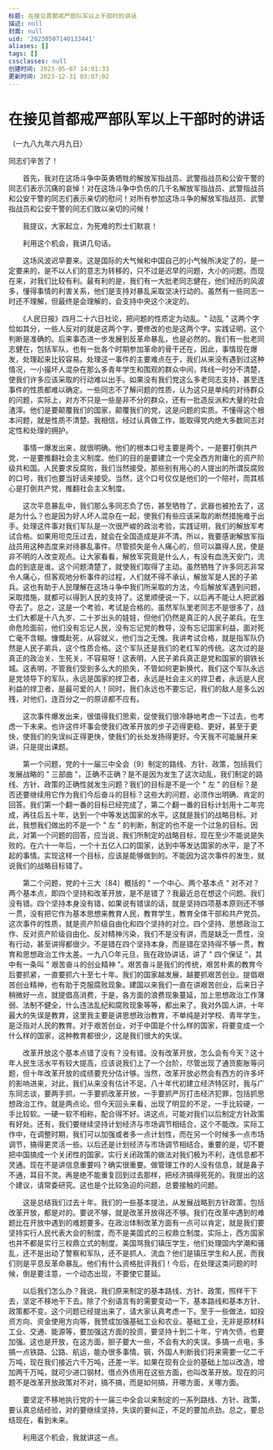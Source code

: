 ```yaml
---
标题: 在接见首都戒严部队军以上干部时的讲话
描述: null
封面: null
uid: '20230507140133441'
aliases: []
tags: []
cssclasses: null
创建时间: 2023-05-07 14:01:33
更新时间: 2023-12-31 03:07:02
---
```


# 在接见首都戒严部队军以上干部时的讲话

（一九八九年六月九日）

同志们辛苦了！

　　首先，我对在这场斗争中英勇牺牲的解放军指战员、武警指战员和公安干警的同志们表示沉痛的哀悼！对在这场斗争中负伤的几千名解放军指战员、武警指战员和公安干警的同志们表示亲切的慰问！对所有参加这场斗争的解放军指战员、武警指战员和公安干警的同志们致以亲切的问候！

　　我提议，大家起立，为死难的烈士们默哀！

　　利用这个机会，我讲几句话。

　　这场风波迟早要来。这是国际的大气候和中国自己的小气候所决定了的，是一定要来的，是不以人们的意志为转移的，只不过是迟早的问题，大小的问题。而现在来，对我们比较有利。最有利的是，我们有一大批老同志健在，他们经历的风波多，懂得事情的利害关系，他们是支持对暴乱采取坚决行动的。虽然有一些同志一时还不理解，但最终是会理解的，会支持中央这个决定的。

　　《人民日报》四月二十六日社论，把问题的性质定为动乱。" 动乱 " 这两个字恰如其分，一些人反对的就是这两个字，要修改的也是这两个字。实践证明，这个判断是准确的。后来事态进一步发展到反革命暴乱，也是必然的。我们有一批老同志健在，包括军队，也有一批各个时期参加革命的骨干还在，因此，事情现在爆发，处理起来比较容易。处理这一事件的主要难点在于，我们从来没有遇到过这种情况，一小撮坏人混杂在那么多青年学生和围观的群众中间，阵线一时分不清楚，使我们许多应该采取的行动难以出手。如果没有我们党这么多老同志支持，甚至连事件的性质都难以确定。一些同志不了解问题的性质，认为这只是单纯的对待群众的问题，实际上，对方不只是一些是非不分的群众，还有一批造反派和大量的社会渣滓。他们是要颠覆我们的国家，颠覆我们的党，这是问题的实质。不懂得这个根本问题，就是性质不清楚。我相信，经过认真做工作，能取得党内绝大多数同志对定性和处理的拥护。

　　事情一爆发出来，就很明确。他们的根本口号主要是两个，一是要打倒共产党，一是要推翻社会主义制度。他们的目的是要建立一个完全西方附庸化的资产阶级共和国。人民要求反腐败，我们当然接受。那些别有用心的人提出的所谓反腐败的口号，我们也要当好话来接受。当然，这个口号仅仅是他们的一个陪衬，而其核心是打倒共产党，推翻社会主义制度。

　　这次平息暴乱中，我们那么多同志负了伤，甚至牺牲了，武器也被抢去了，这是为什么？也是因为好人坏人混杂在一起，使我们有些应该采取的断然措施难于出手。处理这件事对我们军队是一次很严峻的政治考验，实践证明，我们的解放军考试合格。如果用坦克压过去，就会在全国造成是非不清。所以，我要感谢解放军指战员用这种态度来对待暴乱事件。尽管损失是令人痛心的，但可以赢得人民，使是非不明的人改变观点。让大家看看，解放军究竟是什么人，有没有血洗天安门，流血的到底是谁。这个问题清楚了，就使我们取得了主动。虽然牺牲了许多同志非常令人痛心，但客观地分析事件的过程，人们就不得不承认，解放军是人民的子弟兵。这也有助于人民理解在这场斗争中我们所采取的方法，今后解放军遇到问题，采取措施，就都可以得到人民的支持了。这里顺便说一下，以后再不能让人把武器夺去了。总之，这是一个考验，考试是合格的。虽然军队里老同志不是很多了，战士们大都是十八九岁、二十岁出头的娃娃，但他们仍然是真正的人民子弟兵。在生命危险面前，他们没有忘记人民，没有忘记党的教导，没有忘记国家利益，面对死亡毫不含糊。慷慨赴死，从容就义，他们当之无愧。我讲考试合格，就是指军队仍然是人民子弟兵，这个性质合格。这个军队还是我们的老红军的传统。这次过的是真正的政治关、生死关，不容易呀！这表明，人民子弟兵真正是党和国家的钢铁长城。这表明，不管我们受到多么大的损失，不管如何更新换代，我们这个军队永远是党领导下的军队，永远是国家的捍卫者，永远是社会主义的捍卫者，永远是人民利益的捍卫者，是最可爱的人！同时，我们永远也不要忘记，我们的敌人是多么凶残，对他们，连百分之一的原谅都不应有。

　　这次事件爆发出来，很值得我们思索，促使我们很冷静地考虑一下过去，也考虑一下未来。也许这件坏事会使我们改革开放的步子迈得更稳、更好，甚至于更快，使我们的失误纠正得更快，使我们的长处发扬得更好。今天我不可能展开来讲，只是提出课题。

　　第一个问题，党的十一届三中全会〔9〕制定的路线、方针、政策，包括我们发展战略的 " 三部曲 "，正确不正确？是不是因为发生了这次动乱，我们制定的路线、方针、政策的正确性就发生问题？我们的目标是不是一个 " 左 " 的目标？是否还要继续用它作为我们今后奋斗的目标？这些大的问题，必须作出明确、肯定的回答。我们第一个翻一番的目标已经完成了，第二个翻一番的目标计划用十二年完成，再往后五十年，达到一个中等发达国家的水平。这就是我们的战略目标。对此，我想我们做出的不是一个 " 左 " 的判断，制定的也不是一个过急的目标。因此，对第一个问题的回答，应当说，我们所制定的战略目标，现在至少不能说是失败的。在六十一年后，一个十五亿人口的国家，达到中等发达国家的水平，是了不起的事情。实现这样一个目标，应该是能够做到的。不能因为这次事件的发生，就说我们的战略目标错了。

　　第二个问题，党的十三大〔84〕概括的 " 一个中心、两个基本点 " 对不对？两个基本点，即四个坚持和改革开放，是不是错了？我最近总在想这个问题。我们没有错。四个坚持本身没有错，如果说有错误的话，就是坚持四项基本原则还不够一贯，没有把它作为基本思想来教育人民，教育学生，教育全体干部和共产党员。这次事件的性质，就是资产阶级自由化和四个坚持的对立。四个坚持、思想政治工作、反对资产阶级自由化、反对精神污染，我们不是没有讲，而是缺乏一贯性，没有行动，甚至讲得都很少。不是错在四个坚持本身，而是错在坚持得不够一贯，教育和思想政治工作太差。一九八○年元旦，我在政协讲话，讲了 " 四个保证 "，其中有一条叫 " 艰苦奋斗的创业精神 "。艰苦奋斗是我们的传统，艰苦朴素的教育今后要抓紧，一直要抓六十至七十年。我们的国家越发展，越要抓艰苦创业。提倡艰苦创业精神，也有助于克服腐败现象。建国以来我们一直在讲艰苦创业，后来日子稍微好一点，就提倡高消费，于是，各方面的浪费现象蔓延，加上思想政治工作薄弱、法制不健全，什么违法乱纪和腐败现象等等，都出来了。我对外国人讲，十年最大的失误是教育，这里我主要是讲思想政治教育，不单纯是对学校、青年学生，是泛指对人民的教育。对于艰苦创业，对于中国是个什么样的国家，将要变成一个什么样的国家，这种教育都很少，这是我们很大的失误。

　　改革开放这个基本点错了没有？没有错。没有改革开放，怎么会有今天？这十年人民生活水平有较大提高，应该说我们上了一个台阶，尽管出现了通货膨胀等问题，但十年改革开放的成绩要充分估计够。当然，改革开放必然会有西方的许多坏的影响进来，对此，我们从来没有估计不足。八十年代初建立经济特区时，我与广东同志谈，要两手抓，一手要抓改革开放，一手要抓严厉打击经济犯罪，包括抓思想政治工作。就是两点论。但今天回头来看，出现了明显的不足，一手比较硬，一手比较软。一硬一软不相称，配合得不好。讲这点，可能对我们以后制定方针政策有好处。还有，我们要继续坚持计划经济与市场调节相结合，这个不能改。实际工作中，在调整时期，我们可以加强或者多一点计划性，而在另一个时候多一点市场调节，搞得更灵活一些。以后还是计划经济与市场调节相结合。重要的是，切不要把中国搞成一个关闭性的国家。实行关闭政策的做法对我们极为不利，连信息都不灵通。现在不是讲信息重要吗？确实很重要。做管理工作的人没有信息，就是鼻子不通，耳目不灵。再是绝不能重复回到过去那样，把经济搞得死死的。我提出的这个建议，请常委研究。这也是个比较急迫的问题，总要接触的问题。

　　这是总结我们过去十年。我们的一些基本提法，从发展战略到方针政策，包括改革开放，都是对的。要说不够，就是改革开放得还不够。我们在改革中遇到的难题比在开放中遇到的难题要多。在政治体制改革方面有一点可以肯定，就是我们要坚持实行人民代表大会的制度，而不是美国式的三权鼎立制度。实际上，西方国家也并不都是实行三权鼎立式的制度。美国骂我们镇压学生，他们处理国内学潮和骚乱，还不是出动了警察和军队，还不是抓人、流血？他们是镇压学生和人民，而我们则是平息反革命暴乱。他们有什么资格批评我们！今后，在处理这类问题的时候，倒是要注意，一个动态出现，不要使它蔓延。

　　以后我们怎么办？我说，我们原来制定的基本路线、方针、政策，照样干下去，坚定不移地干下去。除了个别语言有的需要变动一下，基本路线和基本方针、政策都不变。这个问题已经提出来了，请大家认真考虑一下。至于一些做法，如投资方向、资金使用方向等，我赞成加强基础工业和农业。基础工业，无非是原材料工业、交通、能源等，要加强这方面的投资，要坚持十到二十年，宁肯欠债，也要加强。这也是开放，在这方面，胆子要大一些，不会有大的失误。多搞一点电，多搞一点铁路、公路、航运，能办很多事情。钢，外国人判断我们将来需要一亿二千万吨，现在我们接近六千万吨，还差一半。如果在现有企业的基础上加以改造，增加两千万吨，就可少进口钢材。借点外债用在这些方面，也叫改革开放。现在的问题不是改革开放政策对不对，搞不搞，而是如何搞，开哪方面，关哪方面。

　　要坚定不移地执行党的十一届三中全会以来制定的一系列路线、方针、政策，要认真总结经验，对的要继续坚持，失误的要纠正，不足的要加点劲。总之，要总结现在，看到未来。

　　利用这个机会，我就讲这一点。
